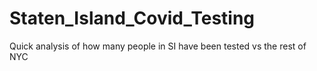 # Staten_Island_Covid_Testing
Quick analysis of how many people in SI have been tested vs the rest of NYC
